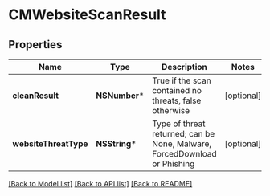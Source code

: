 # CMWebsiteScanResult

## Properties
Name | Type | Description | Notes
------------ | ------------- | ------------- | -------------
**cleanResult** | **NSNumber*** | True if the scan contained no threats, false otherwise | [optional] 
**websiteThreatType** | **NSString*** | Type of threat returned; can be None, Malware, ForcedDownload or Phishing | [optional] 

[[Back to Model list]](../README.md#documentation-for-models) [[Back to API list]](../README.md#documentation-for-api-endpoints) [[Back to README]](../README.md)


